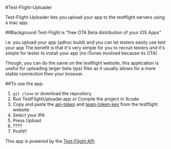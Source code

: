 #Test-Flight-Uploader

Test-Flight-Uploader lets you upload your app to the testflight servers using a mac app. 

##Background
Test-Flight is "free OTA Beta distribution of your iOS Apps"

i.e: you upload your app (adhoc build) and you can let testers easily use test your app
The benefit is that it's very simple for you to recruit testers and it's simple for tester to install your app (no iTunes involved because its OTA)

Though, you can do the same on the testflight website, this application is useful for uploading larger beta (ipa) files as it usually allows for a more stable connection then your browser.

##To use the app:
1. `git clone` or download the repository
2. Run TestFlightUploader.app or Compile the project in Xcode
3. Copy and paste the [api-token](https://testflightapp.com/account/) and [team-token-key](https://testflightapp.com/dashboard/team/edit/) from the testflight website
4. Select your IPA
5. Press Upload
6. ????
7. Profit!!

This app is powered by the [Test-Flight API](https://testflightapp.com/api/doc/). 